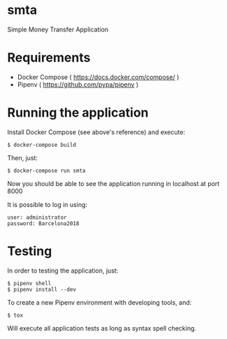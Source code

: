# smta
Simple Money Transfer Application

# Requirements
- Docker Compose ( https://docs.docker.com/compose/ )
- Pipenv ( https://github.com/pypa/pipenv )

# Running the application
Install Docker Compose (see above's reference) and execute:

```
$ docker-compose build
```

Then, just:

```
$ docker-compose run smta
```

Now you should be able to see the application running in localhost at port 8000

It is possible to log in using:

```
user: administrator
password: Barcelona2018
```

# Testing
In order to testing the application, just:

```
$ pipenv shell
$ pipenv install --dev
```

To create a new Pipenv environment with developing tools, and:

```
$ tox
```

Will execute all application tests as long as syntax spell checking.
